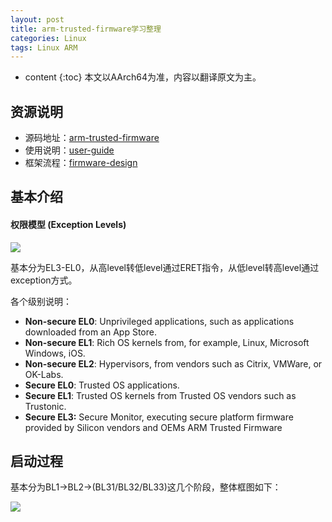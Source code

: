 ```yaml
---
layout: post
title: arm-trusted-firmware学习整理
categories: Linux
tags: Linux ARM
---
```


* content
{:toc}
本文以AArch64为准，内容以翻译原文为主。

## 资源说明

* 源码地址：[arm-trusted-firmware](https://github.com/ARM-software/arm-trusted-firmware)
* 使用说明：[user-guide](https://github.com/ARM-software/arm-trusted-firmware/blob/master/docs/user-guide.rst)
* 框架流程：[firmware-design](https://github.com/ARM-software/arm-trusted-firmware/blob/master/docs/firmware-design.rst)



## 基本介绍

#### 权限模型 (Exception Levels)

![](https://github.com/HarmonyHu/harmonyhu.github.io/raw/master/_posts/images/el.jpg) 

基本分为EL3-EL0，从高level转低level通过ERET指令，从低level转高level通过exception方式。

各个级别说明：

* **Non-secure EL0**: Unprivileged applications, such as applications downloaded from an App Store.
* **Non-secure EL1**: Rich OS kernels from, for example, Linux, Microsoft Windows, iOS.
* **Non-secure EL2**: Hypervisors, from vendors such as Citrix, VMWare, or OK-Labs.
* **Secure EL0**: Trusted OS applications.
* **Secure EL1**: Trusted OS kernels from Trusted OS vendors such as Trustonic.
* **Secure EL3:** Secure Monitor, executing secure platform firmware provided by Silicon vendors and OEMs ARM Trusted Firmware 



## 启动过程

基本分为BL1->BL2->(BL31/BL32/BL33)这几个阶段，整体框图如下：

![](https://github.com/HarmonyHu/harmonyhu.github.io/raw/master/_posts/images/atf_boot_flow.jpg)

